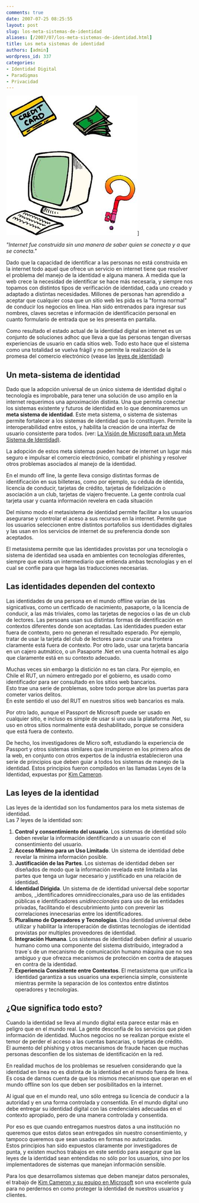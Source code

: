 ```yaml
---
comments: true
date: 2007-07-25 08:25:55
layout: post
slug: los-meta-sistemas-de-identidad
aliases: [/2007/07/los-meta-sistemas-de-identidad.html]
title: Los meta sistemas de identidad
authors: [admin]
wordpress_id: 337
categories:
- Identidad Digital
- Paradigmas
- Privacidad
---
```


![](ID_Theft.jpg)]

_"Internet fue construida sin una manera de saber quien se conecta y a que se conecta."_

Dado que la capacidad de identificar a las personas no está construida en la internet todo aquel que ofrece un servicio en internet tiene que resolver el problema del manejo de la identidad e alguna manera. A medida que la web crece la necesidad de identificar se hace más necesaria, y siempre nos topamos con distintos tipos de verificación de identidad, cada uno creado y adaptado a distintas necesidades. Millones de personas han aprendido a aceptar que cualquier cosa que un sitio web les pida es la "forma normal" de conducir los negocios en línea. Han sido entrenados para ingresar sus nombres, claves secretas e información de identificación personal en cuanto formulario de entrada que se les presenta en pantalla.

Como resultado el estado actual de la identidad digital en internet es un conjunto de soluciones adhoc que lleva a que las personas tengan diversas experiencias de usuario en cada sitios web. Todo esto hace que el sistema como una totalidad se vuelva frágil y no permite la realización de la promesa del comercio electrónico (vease las [leyes de identidad](/2007/04/las_leyes_de_la_identidad_2.html))

## Un meta-sistema de identidad

Dado que la adopción universal de un único sistema de identidad digital o tecnología es improbable, para tener una solución de uso amplio en la internet requerimos una aproximación distinta. Una que permita conectar los sistemas existente y futuros de identidad en lo que denominaremos un **meta sistema de identidad**. Este meta sistema, o sistema de sistemas permite fortalecer a los sistemas de identidad que lo constituyen. Permite la interoperabilidad entre estos, y habilita la creación de una interfaz de usuario consistente para todos. (ver: [La Visión de Microsoft para un Meta Sistema de Identidad)](http://www.identityblog.com/stories/2005/10/06/IdentityMetasystem.pdf).

La adopción de estos meta sistemas pueden hacer de internet un lugar más seguro e impulsar el comercio electrónico, combatir el phishing y resolver otros problemas asociados al manejo de la identidad.

En el mundo off line, la gente lleva consigo distintas formas de identificación en sus billeteras, como por ejemplo, su cédula de identida, licencia de conducir, tarjetas de crédito, tarjetas de fidelización o asociación a un club, tarjetas de viajero frecuente. La gente controla cual tarjeta usar y cuanta información revelera en cada situación

Del mismo modo el metasistema de identidad permite facilitar a los usuarios asegurarse y controlar el aceso a sus recursos en la internet. Permite que los usuarios seleccionen entre distintos portafolios sus identidades digitales y las usan en los servicios de internet de su preferencia donde son aceptados.

El metasistema permite que las identidades provistas por una tecnología o sistema de identidad sea usada en ambientes con tecnologías diferentes, siempre que exista un intermediario que entienda ambas tecnologías y en el cual se confíe para que haga las traducciones necesarias.

## Las identidades dependen del contexto

Las identidades de una persona en el mundo offline varían de las signicativas, como un certficado de nacimiento, pasaporte, o la licencia de conducir, a las más triviales, como las tarjetas de negocios o las de un club de lectores. Las persoans usan sus distintas formas de identificación en contextos diferentes donde son aceptadas. Las identidades pueden estar fuera de contexto, pero no generan el resultado esperado. Por ejemplo, tratar de usar la tarjeta del club de lectores para cruzar una frontera claramente está fuera de contexto. Por otro lado, usar una tarjeta bancaria en un cajero autmático, o un Pasaporte .Net en una cuenta hotmail es algo que claramente está en su contexto adecuado.

Muchas veces sin embargo la distición no es tan clara. Por ejemplo, en Chile el RUT, un número entregado por el gobierno, es usado como identificador para ser consultado en los sitios web bancarios.  
Esto trae una serie de problemas, sobre todo porque abre las puertas para cometer varios delitos.  
En este sentido el uso del RUT en nuestros sitios web bancarios es mala.

Por otro lado, aunque el Passport de Microsoft puede ser usado en cualquier sitio, e incluso es simple de usar si uno usa la plataforma .Net, su uso en otros sitios normalmente está deshabilitado, porque se considera que está fuera de contexto.

De hecho, los investigadores de Micro
soft, estudiando la experiencia de Passport y otros sistemas similares que irrumpieron en los primero años de la web, en conjunto con otros expertos de la industria establecieron una serie de principios que deben guiar a todos los sistemas de manejo de la identidad. Estos principios fueron compilados en las llamadas Leyes de la Identidad, expuestas por [Kim Cameron](http://www.networkcomputing.com/713/713f2CAMERON.html).

## Las leyes de la identidad

Las leyes de la identidad son los fundamentos para los meta sistemas de identidad.  
Las 7 leyes de la identidad son:

1. **Control y consentimiento del usuario**. Los sistemas de identidad sólo deben revelar la información identificando a un usuario con el consentimiento del usuario.  
2. **Acceso Mínimo para un Uso Limitado**. Un sistema de identidad debe revelar la mínima información posible.  
3. **Justificación de las Partes**. Los sistemas de identidad deben ser diseñados de modo que la información revelada esté limitada a las partes que tenga un lugar necesario y justificado en una relación de identidad.  
4. **Identidad Dirigida**. Un sistema de de identidad universal debe soportar ambos, _identificadores omnidireccionales_para uso de las entidades públicas e identificadores _unidireccionales_ para uso de las entidades privadas, facilitando el descubrimiento junto con prevenir las correlaciones innecesarias entre los identificadores.  
5. **Pluralismo de Operadores y Tecnologías**. Una identidad universal debe utilizar y habilitar la interoperación de distintas tecnologías de identidad provistas por multiples proveedores de identidad.  
6. **Integración Humana**. Los sistemas de identidad deben definir al usuario humano como una componente del sistema distribuido, integradod a trave´s de un mecanismo de comunicación humano máquina que no sea ambiguo y que ofrezca mecanismos de protección en contra de ataques en contra de la identidad.  
7. **Experiencia Consistente entre Contextos**. El metasistema que unifica la identidad garantiza a sus usuarios una experiencia simple, consistente mientras permite la separación de los contextos entre distintos operadores y tecnologías.

## ¿Que significa todo esto?

Cuando la identidad se lleva al mundo digital esta parece estar más en peligro que en el mundo real. La gente desconfía de los servicios que piden información de identidad. Muchos negocios no se realizan porque existe el temor de perder el acceso a las cuentas bancarias, o tarjetas de crédito.  
El aumento del phishing y otros mecanismos de fraude hacen que muchas personas desconfíen de los sistemas de identificación en la red.

En realidad muchos de los problemas se resuelven considerando que la identidad en linea no es distinta de la identidad en el mundo fuera de linea. Es cosa de darnos cuenta de que los mismos mecanismos que operan en el mundo offline son los que deben ser posibilitados en la internet.

Al igual que en el mundo real, uno sólo entrega su licencia de conducir a la autoridad y en una forma controlada y consentida. En el mundo digital uno debe entregar su identidad digital con las credenciales adecuadas en el contexto apropiado, pero de una manera controlada y consentida.

Por eso es que cuando entregamos nuestros datos a una institución no queremos que estos datos sean entregados sin nuestro consentimiento, y tampoco queremos que sean usados en formas no autorizadas.  
Estos principios han sido expuestos claramente por investigadores de punta, y existen muchos trabajos en este sentido para asegurar que las leyes de la identidad sean entendidas no sólo por los usuarios, sino por los implementadores de sistemas que manejan información sensible.   
  
Para los que desarrollamos sistemas que deben manejar datos personales, el trabajo de [Kim Cameron y su equipo en Microsoft](http://www.identityblog.com/?page_id=352) son una excelente guía para no perdernos en como proteger la identidad de nuestros usuarios y clientes.



